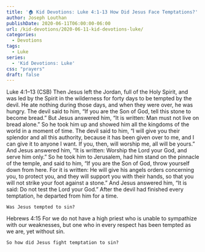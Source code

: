 ```yaml
---
title: '🏠 Kid Devotions: Luke 4:1-13 How Did Jesus Face Temptations?'
author: Joseph Louthan
publishDate: 2020-06-11T06:00:00-06:00
url: /kid-devotions/2020-06-11-kid-devotions-luke/
categories:
  - Devotions
tags:
  - Luke
series:
  - 'Kid Devotions: Luke'
css: "prayers"
draft: false
---
```


Luke 4:1–13 (CSB) Then Jesus left the Jordan, full of the Holy Spirit, and was led by the Spirit in the wilderness  for forty days to be tempted by the devil. He ate nothing during those days, and when they were over, he was hungry.  The devil said to him, “If you are the Son of God, tell this stone to become bread.”  But Jesus answered him, “It is written: Man must not live on bread alone.”  So he took him up and showed him all the kingdoms of the world in a moment of time.  The devil said to him, “I will give you their splendor and all this authority, because it has been given over to me, and I can give it to anyone I want.  If you, then, will worship me, all will be yours.”  And Jesus answered him, “It is written: Worship the Lord your God, and serve him only.”  So he took him to Jerusalem, had him stand on the pinnacle of the temple, and said to him, “If you are the Son of God, throw yourself down from here.  For it is written: He will give his angels orders concerning you, to protect you,  and they will support you with their hands, so that you will not strike your foot against a stone.”  And Jesus answered him, “It is said: Do not test the Lord your God.”  After the devil had finished every temptation, he departed from him for a time.

```text
Was Jesus tempted to sin?
```

Hebrews 4:15 For we do not have a high priest who is unable to sympathize with our weaknesses, but one who in every respect has been tempted as we are, yet without sin.

```text
So how did Jesus fight temptation to sin?
```
